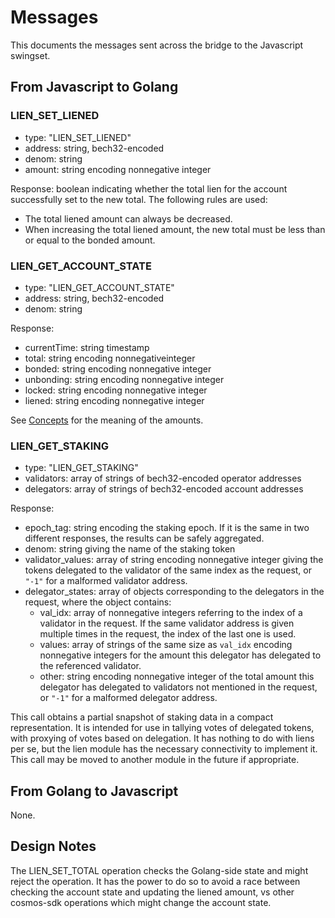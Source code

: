 <!--
order: 2
-->

# Messages

This documents the messages sent across the bridge to the Javascript swingset.

## From Javascript to Golang

### LIEN_SET_LIENED

* type: "LIEN_SET_LIENED"
* address: string, bech32-encoded
* denom: string
* amount: string encoding nonnegative integer

Response: boolean indicating whether the total lien for the account
successfully set to the new total. The following rules are used:

* The total liened amount can always be decreased.
* When increasing the total liened amount, the new total must be less than
  or equal to the bonded amount.

### LIEN_GET_ACCOUNT_STATE

* type: "LIEN_GET_ACCOUNT_STATE"
* address: string, bech32-encoded
* denom: string

Response:

* currentTime: string timestamp
* total: string encoding nonnegativeinteger
* bonded: string encoding nonnegative integer
* unbonding: string encoding nonnegative integer
* locked: string encoding nonnegative integer
* liened: string encoding nonnegative integer

See [Concepts](01_concepts.md) for the meaning of the amounts.

### LIEN_GET_STAKING

* type: "LIEN_GET_STAKING"
* validators: array of strings of bech32-encoded operator addresses
* delegators: array of strings of bech32-encoded account addresses

Response:

* epoch_tag: string encoding the staking epoch.
If it is the same in two different responses, the results can be
safely aggregated.
* denom: string giving the name of the staking token
* validator_values: array of string encoding nonnegative integer
giving the tokens delegated to the validator of the same index
as the request, or `"-1"` for a malformed validator address.
* delegator_states: array of objects corresponding to the delegators
in the request, where the object contains:
    * val_idx: array of nonnegative integers referring to the index of
    a validator in the request. If the same validator address is
    given multiple times in the request, the index of the last one is used.
    * values: array of strings of the same size as `val_idx` encoding
    nonnegative integers for the amount this delegator has delegated
    to the referenced validator.
    * other: string encoding nonnegative integer of the total amount
    this delegator has delegated to validators not mentioned in the request,
    or `"-1"` for a malformed delegator address.

This call obtains a partial snapshot of staking data in a compact
representation. It is intended for use in tallying votes of delegated tokens,
with proxying of votes based on delegation. It has nothing to do with liens
per se, but the lien module has the necessary connectivity to implement it.
This call may be moved to another module in the future if appropriate.

## From Golang to Javascript

None.

## Design Notes

The LIEN_SET_TOTAL operation checks the Golang-side state and might reject
the operation. It has the power to do so to avoid a race between checking
the account state and updating the liened amount, vs other cosmos-sdk
operations which might change the account state.
